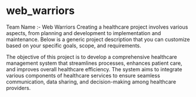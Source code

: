 # web_warriors
Team Name :- Web Warriors 
Creating a healthcare project involves various aspects, from planning and development to implementation and maintenance. Below is a generic project description that you can customize based on your specific goals, scope, and requirements.


The objective of this project is to develop a comprehensive healthcare management system that streamlines processes, enhances patient care, and improves overall healthcare efficiency. The system aims to integrate various components of healthcare services to ensure seamless communication, data sharing, and decision-making among healthcare providers.
